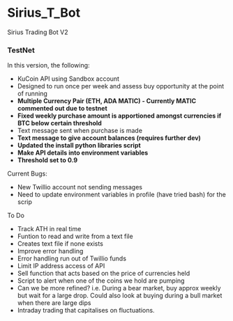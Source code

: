# Sirius_T_Bot
Sirius Trading Bot V2

### TestNet ###

In this version, the following:
- KuCoin API using Sandbox account
- Designed to run once per week and assess buy opportunity at the point of running
- **Multiple Currency Pair (ETH, ADA MATIC) - Currently MATIC commented out due to testnet**
- **Fixed weekly purchase amount is apportioned amongst currencies if BTC below certain threshold**
- Text message sent when purchase is made
- **Text message to give account balances (requires further dev)**
- **Updated the install python libraries script**
- **Make API details into environment variables**
- **Threshold set to 0.9**


Current Bugs:
- New Twillio account not sending messages
- Need to update environment variables in profile (have tried bash) for the scrip


To Do
- Track ATH in real time
-   Funtion to read and write from a text file
-   Creates text file if none exists
- Improve error handling
-   Error handling run out of Twillio funds
- Limit IP address access of API
- Sell function that acts based on the price of currencies held
- Script to alert when one of the coins we hold are pumping
- Can we be more refined? i.e. During a bear market, buy approx weekly but wait for a large drop. Could also look at buying during a bull market when there are large dips
- Intraday trading that capitalises on fluctuations.
